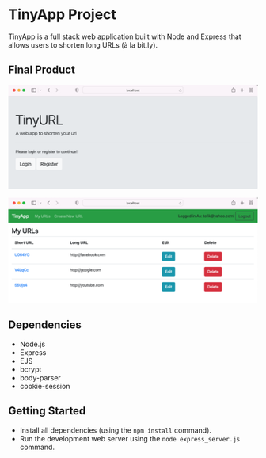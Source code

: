 # TinyApp Project

TinyApp is a full stack web application built with Node and Express that allows users to shorten long URLs (à la bit.ly).

## Final Product

!["screenshot description"](https://github.com/tofi-124/tinyapp/blob/master/docs/landing_page.png)

!["screenshot description"](https://github.com/tofi-124/tinyapp/blob/master/docs/urls-page.png)

## Dependencies

- Node.js
- Express
- EJS
- bcrypt
- body-parser
- cookie-session

## Getting Started

- Install all dependencies (using the `npm install` command).
- Run the development web server using the `node express_server.js` command.